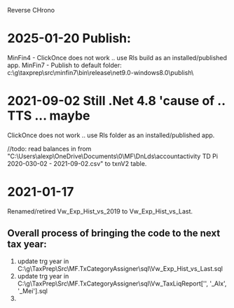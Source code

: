﻿Reverse CHrono

# 2025-01-20  Publish:

MinFin4 - ClickOnce does not work .. use Rls build as an installed/published app.
MinFin7 - Publish to default folder: c:\g\taxprep\src\minfin7\bin\release\net9.0-windows8.0\publish\

# 2021-09-02  Still .Net 4.8 'cause of .. TTS ... maybe
ClickOnce does not work .. use Rls folder as an installed/published app.

//todo: read balances in from "C:\Users\alexp\OneDrive\Documents\0\MF\DnLds\accountactivity TD Pi 2020-030-02  -  2021-09-02.csv" to txnV2 table.


# 2021-01-17
  Renamed/retired Vw_Exp_Hist_vs_2019 to Vw_Exp_Hist_vs_Last.

 ## Overall process of bringing the code to the next tax year:
  1. update trg year in C:\g\TaxPrep\Src\MF.TxCategoryAssigner\sql\Vw_Exp_Hist_vs_Last.sql
  2. update trg year in C:\g\TaxPrep\Src\MF.TxCategoryAssigner\sql\Vw_TaxLiqReport['', '_Alx', '_Mei'].sql
  3. 
